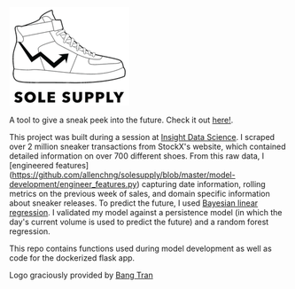 ![Logo](SoleSupply-Black.png)

A tool to give a sneak peek into the future. Check it out [here!](https://solesupply.herokuapp.com/).

This project was built during a session at [Insight Data Science](https://insightdatascience.com/). I scraped over 2 million sneaker transactions from StockX's website, which contained detailed information on over 700 different shoes. From this raw data, I [engineered features] (https://github.com/allenchng/solesupply/blob/master/model-development/engineer_features.py) capturing date information, rolling metrics on the previous week of sales, and domain specific information about sneaker releases. To predict the future, I used [Bayesian linear regression](https://github.com/allenchng/solesupply/blob/master/model-development/bayes_linear_module.py). I validated my model against a persistence model (in which the day's current volume is used to predict the future) and a random forest regression.

This repo contains functions used during model development as well as code for the dockerized flask app.

Logo graciously provided by [Bang Tran](https://www.bangctran.com/about)
